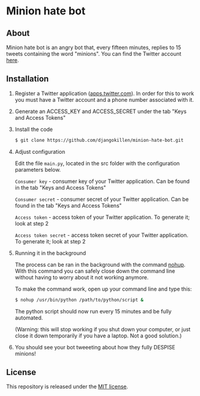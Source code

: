 # Minion hate bot

## About
Minion hate bot is an angry bot that, every fifteen minutes, replies to 15 tweets containing the word "minions". You can find the Twitter account [here](https://twitter.com/minionsareevil).

## Installation

1. Register a Twitter application ([apps.twitter.com](https://apps.twitter.com)). In order for this to work you must have a Twitter account and a phone number associated with it.

2. Generate an ACCESS_KEY and ACCESS_SECRET under the tab "Keys and Access Tokens"

2. Install the code

    ```bash
    $ git clone https://github.com/djangokillen/minion-hate-bot.git
    ```

3. Adjust configuration
    
    Edit the file `main.py`, located in the src folder with the configuration parameters below.

    `Consumer key` - consumer key of your Twitter application. Can be found in the tab "Keys and Access Tokens"

    `Consumer secret` - consumer secret of your Twitter application. Can be found in the tab "Keys and Access Tokens"

    `Access token` - access token of your Twitter application. To generate it; look at step 2

    `Access token secret` - access token secret of your Twitter application. To generate it; look at step 2

4. Running it in the background

    The process can be ran in the background with the command [nohup](https://en.wikipedia.org/wiki/Nohup). With this command you can safely close down the command line without having to worry about it not working anymore.

    To make the command work, open up your command line and type this: 

    ```bash
    $ nohup /usr/bin/python /path/to/python/script &
    ```

    The python script should now run every 15 minutes and be fully automated.

    (Warning: this will stop working if you shut down your computer, or just close it down temporarily if you have a laptop. Not a good solution.)

5. You should see your bot tweeeting about how they fully DESPISE minions!

## License
This repository is released under the [MIT license](LICENSE.md).